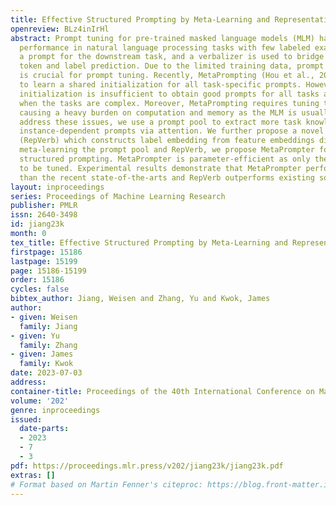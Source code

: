 ```yaml
---
title: Effective Structured Prompting by Meta-Learning and Representative Verbalizer
openreview: BLz4inIrHl
abstract: Prompt tuning for pre-trained masked language models (MLM) has shown promising
  performance in natural language processing tasks with few labeled examples. It tunes
  a prompt for the downstream task, and a verbalizer is used to bridge the predicted
  token and label prediction. Due to the limited training data, prompt initialization
  is crucial for prompt tuning. Recently, MetaPrompting (Hou et al., 2022) uses meta-learning
  to learn a shared initialization for all task-specific prompts. However, a single
  initialization is insufficient to obtain good prompts for all tasks and samples
  when the tasks are complex. Moreover, MetaPrompting requires tuning the whole MLM,
  causing a heavy burden on computation and memory as the MLM is usually large. To
  address these issues, we use a prompt pool to extract more task knowledge and construct
  instance-dependent prompts via attention. We further propose a novel soft verbalizer
  (RepVerb) which constructs label embedding from feature embeddings directly. Combining
  meta-learning the prompt pool and RepVerb, we propose MetaPrompter for effective
  structured prompting. MetaPrompter is parameter-efficient as only the pool is required
  to be tuned. Experimental results demonstrate that MetaPrompter performs better
  than the recent state-of-the-arts and RepVerb outperforms existing soft verbalizers.
layout: inproceedings
series: Proceedings of Machine Learning Research
publisher: PMLR
issn: 2640-3498
id: jiang23k
month: 0
tex_title: Effective Structured Prompting by Meta-Learning and Representative Verbalizer
firstpage: 15186
lastpage: 15199
page: 15186-15199
order: 15186
cycles: false
bibtex_author: Jiang, Weisen and Zhang, Yu and Kwok, James
author:
- given: Weisen
  family: Jiang
- given: Yu
  family: Zhang
- given: James
  family: Kwok
date: 2023-07-03
address: 
container-title: Proceedings of the 40th International Conference on Machine Learning
volume: '202'
genre: inproceedings
issued:
  date-parts:
  - 2023
  - 7
  - 3
pdf: https://proceedings.mlr.press/v202/jiang23k/jiang23k.pdf
extras: []
# Format based on Martin Fenner's citeproc: https://blog.front-matter.io/posts/citeproc-yaml-for-bibliographies/
---
```

